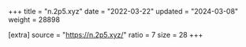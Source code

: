 +++
title = "n.2p5.xyz"
date = "2022-03-22"
updated = "2024-03-08"
weight = 28898

[extra]
source = "https://n.2p5.xyz/"
ratio = 7
size = 28
+++

